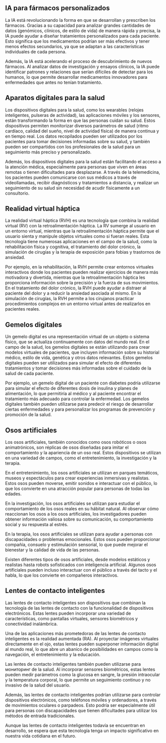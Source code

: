 ## IA para fármacos personalizados

La IA está revolucionando la forma en que se desarrollan y prescriben los fármacos. Gracias a su capacidad para analizar grandes cantidades de datos (genómicos, clínicos, de estilo de vida) de manera rápida y precisa, la IA puede ayudar a diseñar tratamientos personalizados para cada paciente. Esto significa que los medicamentos podrían ser más efectivos y tener menos efectos secundarios, ya que se adaptan a las características individuales de cada persona.

Además, la IA está acelerando el proceso de descubrimiento de nuevos fármacos. Al analizar datos de investigación y ensayos clínicos, la IA puede identificar patrones y relaciones que serían difíciles de detectar para los humanos, lo que permite desarrollar medicamentos innovadores para enfermedades que antes no tenían tratamiento.

## Aparatos digitales para la salud

Los dispositivos digitales para la salud, como los wearables (relojes inteligentes, pulseras de actividad), las aplicaciones móviles y los sensores, están transformando la forma en que las personas cuidan su salud. Estos dispositivos permiten monitorizar diversos parámetros de salud (ritmo cardíaco, calidad del sueño, nivel de actividad física) de manera continua y en tiempo real. Los datos recopilados pueden ser utilizados por los pacientes para tomar decisiones informadas sobre su salud, y también pueden ser compartidos con los profesionales de la salud para un seguimiento más preciso y personalizado.

Además, los dispositivos digitales para la salud están facilitando el acceso a la atención médica, especialmente para personas que viven en áreas remotas o tienen dificultades para desplazarse. A través de la telemedicina, los pacientes pueden comunicarse con sus médicos a través de videollamadas, recibir diagnósticos y tratamientos a distancia, y realizar un seguimiento de su salud sin necesidad de acudir físicamente a un consultorio.

## Realidad virtual háptica

La realidad virtual háptica (RVH) es una tecnología que combina la realidad virtual (RV) con la retroalimentación háptica. La RV sumerge al usuario en un entorno virtual, mientras que la retroalimentación háptica permite que el usuario sienta y manipule objetos virtuales como si fueran reales. Esta tecnología tiene numerosas aplicaciones en el campo de la salud, como la rehabilitación física y cognitiva, el tratamiento del dolor crónico, la simulación de cirugías y la terapia de exposición para fobias y trastornos de ansiedad.

Por ejemplo, en la rehabilitación, la RVH permite crear entornos virtuales interactivos donde los pacientes pueden realizar ejercicios de manera más motivadora y divertida, mientras que la retroalimentación háptica les proporciona información sobre la precisión y la fuerza de sus movimientos. En el tratamiento del dolor crónico, la RVH puede ayudar a distraer al paciente del dolor y a reducir la ansiedad asociada al mismo. En la simulación de cirugías, la RVH permite a los cirujanos practicar procedimientos complejos en un entorno virtual antes de realizarlos en pacientes reales.

## Gemelos digitales

Un gemelo digital es una representación virtual de un objeto o sistema físico, que se actualiza continuamente con datos del mundo real. En el campo de la salud, los gemelos digitales se están utilizando para crear modelos virtuales de pacientes, que incluyen información sobre su historial médico, estilo de vida, genética y otros datos relevantes. Estos gemelos digitales pueden ser utilizados para simular el efecto de diferentes tratamientos y tomar decisiones más informadas sobre el cuidado de la salud de cada paciente.

Por ejemplo, un gemelo digital de un paciente con diabetes podría utilizarse para simular el efecto de diferentes dosis de insulina y planes de alimentación, lo que permitiría al médico y al paciente encontrar el tratamiento más adecuado para controlar la enfermedad. Los gemelos digitales también pueden utilizarse para predecir el riesgo de desarrollar ciertas enfermedades y para personalizar los programas de prevención y promoción de la salud.

## Osos artificiales

Los osos artificiales, también conocidos como osos robóticos o osos animatrónicos, son réplicas de osos diseñadas para imitar el comportamiento y la apariencia de un oso real. Estos dispositivos se utilizan en una variedad de campos, como el entretenimiento, la investigación y la terapia.

En el entretenimiento, los osos artificiales se utilizan en parques temáticos, museos y espectáculos para crear experiencias inmersivas y realistas. Estos osos pueden moverse, emitir sonidos e interactuar con el público, lo que los convierte en una atracción popular para personas de todas las edades.

En la investigación, los osos artificiales se utilizan para estudiar el comportamiento de los osos reales en su hábitat natural. Al observar cómo reaccionan los osos a los osos artificiales, los investigadores pueden obtener información valiosa sobre su comunicación, su comportamiento social y su respuesta al estrés.

En la terapia, los osos artificiales se utilizan para ayudar a personas con discapacidades o problemas emocionales. Estos osos pueden proporcionar compañía, consuelo y estimulación sensorial, lo que puede mejorar el bienestar y la calidad de vida de las personas.

Existen diferentes tipos de osos artificiales, desde modelos estáticos y realistas hasta robots sofisticados con inteligencia artificial. Algunos osos artificiales pueden incluso interactuar con el público a través del tacto y el habla, lo que los convierte en compañeros interactivos.

## Lentes de contacto inteligentes

Las lentes de contacto inteligentes son dispositivos que combinan la tecnología de las lentes de contacto con la funcionalidad de dispositivos electrónicos. Estas lentes pueden incorporar una variedad de características, como pantallas virtuales, sensores biométricos y conectividad inalámbrica.

Una de las aplicaciones más prometedoras de las lentes de contacto inteligentes es la realidad aumentada (RA). Al proyectar imágenes virtuales directamente en el ojo, estas lentes pueden superponer información digital al mundo real, lo que abre un abanico de posibilidades en campos como la navegación, el entretenimiento y la educación.

Las lentes de contacto inteligentes también pueden utilizarse para мониторинг de la salud. Al incorporar sensores biométricos, estas lentes pueden medir parámetros como la glucosa en sangre, la presión intraocular y la temperatura corporal, lo que permite un seguimiento continuo y no invasivo de la salud del usuario.

Además, las lentes de contacto inteligentes podrían utilizarse para controlar dispositivos electrónicos, como teléfonos móviles y ordenadores, a través de movimientos oculares o parpadeos. Esto podría ser especialmente útil para personas con discapacidades que tienen dificultades para utilizar los métodos de entrada tradicionales.

Aunque las lentes de contacto inteligentes todavía se encuentran en desarrollo, se espera que esta tecnología tenga un impacto significativo en nuestra vida cotidiana en el futuro.